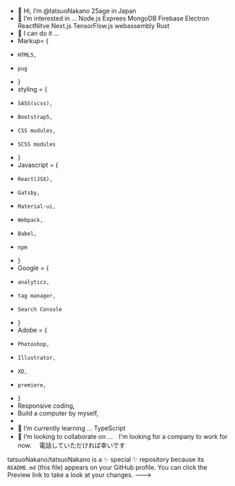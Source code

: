 - 👋 Hi, I’m @tatsuoNakano 25age in Japan
- 👀 I’m interested in ... Node.js Exprees MongoDB Firebase Electron ReactNitve Next.js TensorFlow.js webassembly Rust
- 👋 I can do it ... 
-   Markup= {
-     HTML5,
-     pug
-   }
-   styling = {
-     SASS(scss),
-     Bootstrap5,
-     CSS modules,
-     SCSS modules
-   } 
-   Javascript = {
-     React(JSX),
-     Gatsby,
-     Material-ui,
-     Webpack,
-     Babel,
-     npm
-   }
-   Google = {
-     analytics,
-     tag manager,
-     Search Console   
-   }
-   Adobe = {
-     Photoshop,
-     Illustrator,
-     XD,
-     premiere,
- }
-   Responsive coding,
-   Build a computer by myself,
-  
- 🌱 I’m currently learning ...  TypeScript
- 💞️ I’m looking to collaborate on ...　I'm looking for a company to work for now.　
電話していただければ幸いです

tatsuoNakano/tatsuoNakano is a ✨ special ✨ repository because its `README.md` (this file) appears on your GitHub profile.
You can click the Preview link to take a look at your changes.
--->
